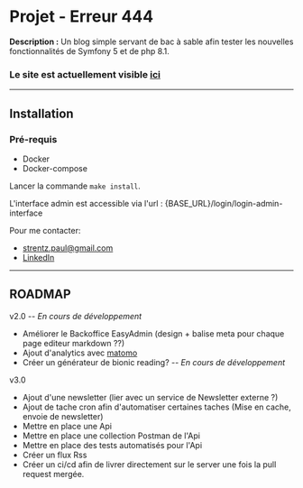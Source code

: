 # Projet - Erreur 444

**Description :**
Un blog simple servant de bac à sable afin tester les nouvelles fonctionnalités de Symfony 5 et de php 8.1.

### Le site est actuellement visible [ici](https://erreur-444.herokuapp.com/)

---
## Installation
### Pré-requis
- Docker
- Docker-compose

Lancer la commande `make install`.

L'interface admin est accessible via l'url : {BASE_URL}/login/login-admin-interface

Pour me contacter:
- strentz.paul@gmail.com
- [LinkedIn](https://www.linkedin.com/in/paul-strentz/)


----
## ROADMAP
v2.0 *-- En cours de développement*
- Améliorer le Backoffice EasyAdmin (design + balise meta pour chaque page editeur markdown ??)
- Ajout d'analytics avec [matomo](https://matomo.org/)
- Créer un générateur de bionic reading? *-- En cours de développement*

v3.0
- Ajout d'une newsletter (lier avec un service de Newsletter externe ?)
- Ajout de tache cron afin d'automatiser certaines taches (Mise en cache, envoie de newsletter)
- Mettre en place une Api
- Mettre en place une collection Postman de l'Api
- Mettre en place des tests automatisés pour l'Api
- Créer un flux Rss
- Créer un ci/cd afin de livrer directement sur le server une fois la pull request mergée.
